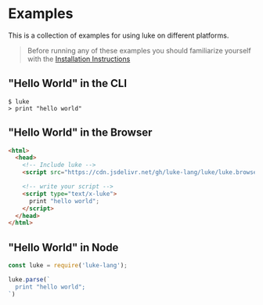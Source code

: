 # Examples

This is a collection of examples for using luke on different platforms.

> Before running any of these examples you should familiarize yourself with the [Installation Instructions]()

## "Hello World" in the CLI

```shell
$ luke
> print "hello world"
```


## "Hello World" in the Browser


```html
<html>
  <head>
  	<!-- Include luke -->
    <script src="https://cdn.jsdelivr.net/gh/luke-lang/luke/luke.browser.js" />

    <!-- write your script -->
    <script type="text/x-luke">
      print "hello world";
    </script>
  </head>
</html>
```


## "Hello World" in Node


```javascript
const luke = require('luke-lang');

luke.parse(`
  print "hello world";
`)
```

